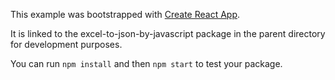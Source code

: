 This example was bootstrapped with [Create React App](https://github.com/facebook/create-react-app).

It is linked to the excel-to-json-by-javascript package in the parent directory for development purposes.

You can run `npm install` and then `npm start` to test your package.
